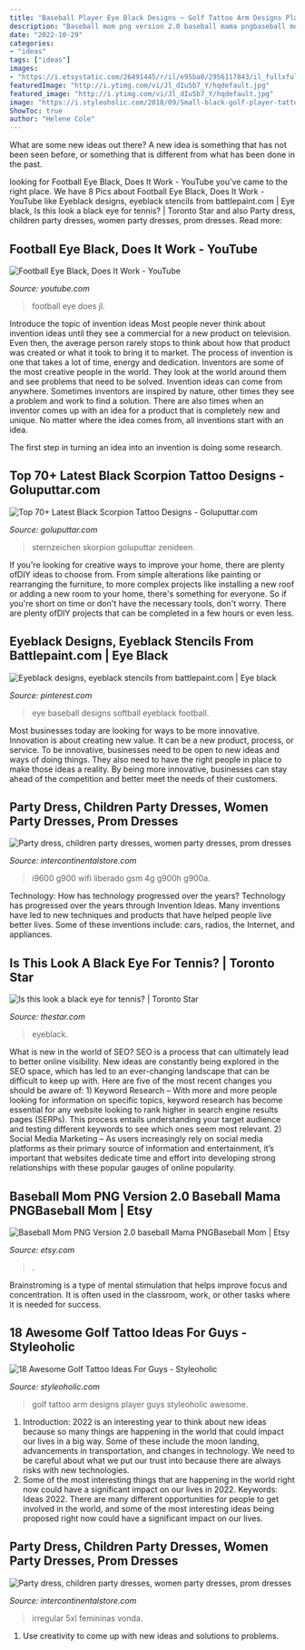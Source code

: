 ```yaml
---
title: "Baseball Player Eye Black Designs ~ Golf Tattoo Arm Designs Player Guys Styleoholic Awesome"
description: "Baseball mom png version 2.0 baseball mama pngbaseball mom"
date: "2022-10-29"
categories:
- "ideas"
tags: ["ideas"]
images:
- "https://i.etsystatic.com/26491445/r/il/e95ba0/2956117843/il_fullxfull.2956117843_8fi0.jpg"
featuredImage: "http://i.ytimg.com/vi/Jl_dIu5b7_Y/hqdefault.jpg"
featured_image: "http://i.ytimg.com/vi/Jl_dIu5b7_Y/hqdefault.jpg"
image: "https://i.styleoholic.com/2018/09/Small-black-golf-player-tattoo-on-the-arm.jpg"
ShowToc: true
author: "Helene Cole"
---
```



What are some new ideas out there?
A new idea is something that has not been seen before, or something that is different from what has been done in the past.

	

		
looking for Football Eye Black, Does It Work - YouTube you've came to the right place. We have 8 Pics about Football Eye Black, Does It Work - YouTube like Eyeblack designs, eyeblack stencils from battlepaint.com | Eye black, Is this look a black eye for tennis? | Toronto Star and also Party dress, children party dresses, women party dresses, prom dresses. Read more:
		
    
## Football Eye Black, Does It Work - YouTube

<img loading=lazy src="http://i.ytimg.com/vi/Jl_dIu5b7_Y/hqdefault.jpg" onerror="this.onerror=null;this.src='https://tse3.mm.bing.net/th?id=OIP.qr8tFt3eAVOsRxC8FHsSEAHaFj&amp;pid=15.1';" alt="Football Eye Black, Does It Work - YouTube">

_Source: youtube.com_

>football eye does jl. 

	

Introduce the topic of invention ideas
Most people never think about invention ideas until they see a commercial for a new product on television. Even then, the average person rarely stops to think about how that product was created or what it took to bring it to market. The process of invention is one that takes a lot of time, energy and dedication. Inventors are some of the most creative people in the world. They look at the world around them and see problems that need to be solved.
Invention ideas can come from anywhere. Sometimes inventors are inspired by nature, other times they see a problem and work to find a solution. There are also times when an inventor comes up with an idea for a product that is completely new and unique. No matter where the idea comes from, all inventions start with an idea.

The first step in turning an idea into an invention is doing some research.

    
## Top 70+ Latest Black Scorpion Tattoo Designs - Goluputtar.com

<img loading=lazy src="https://www.goluputtar.com/wp-content/uploads/2016/12/8black-scorpio-tattoo-idea.jpg" onerror="this.onerror=null;this.src='https://tse1.mm.bing.net/th?id=OIP.LsDHsXkIZKNolgeZiux9SQHaJ2&amp;pid=15.1';" alt="Top 70+ Latest Black Scorpion Tattoo Designs - Goluputtar.com">

_Source: goluputtar.com_

>sternzeichen skorpion goluputtar zenideen. 

	

If you're looking for creative ways to improve your home, there are plenty ofDIY ideas to choose from. From simple alterations like painting or rearranging the furniture, to more complex projects like installing a new roof or adding a new room to your home, there's something for everyone. So if you're short on time or don't have the necessary tools, don't worry. There are plenty ofDIY projects that can be completed in a few hours or even less.

    
## Eyeblack Designs, Eyeblack Stencils From Battlepaint.com | Eye Black

<img loading=lazy src="https://i.pinimg.com/736x/90/48/ca/9048ca8c03a606ceb3df70ae6e832edb--softball-eye-black-designs-flag-football.jpg" onerror="this.onerror=null;this.src='https://tse1.mm.bing.net/th?id=OIP.1itjy8j390ztBq_PsDRwLQHaJ3&amp;pid=15.1';" alt="Eyeblack designs, eyeblack stencils from battlepaint.com | Eye black">

_Source: pinterest.com_

>eye baseball designs softball eyeblack football. 

	

Most businesses today are looking for ways to be more innovative. Innovation is about creating new value. It can be a new product, process, or service. To be innovative, businesses need to be open to new ideas and ways of doing things. They also need to have the right people in place to make those ideas a reality. By being more innovative, businesses can stay ahead of the competition and better meet the needs of their customers.

    
## Party Dress, Children Party Dresses, Women Party Dresses, Prom Dresses

<img loading=lazy src="https://ae01.alicdn.com/kf/HTB1o7AbHpXXXXbjXFXXq6xXFXXXb/220430594/HTB1o7AbHpXXXXbjXFXXq6xXFXXXb.jpg?size=110735&amp;height=600&amp;width=600&amp;hash=d6cefc9016454bccf65f38c498762053" onerror="this.onerror=null;this.src='https://tse4.mm.bing.net/th?id=OIP.1s78kBZFS8z2XzjEmHYgUwHaHa&amp;pid=15.1';" alt="Party dress, children party dresses, women party dresses, prom dresses">

_Source: intercontinentalstore.com_

>i9600 g900 wifi liberado gsm 4g g900h g900a. 

	

Technology: How has technology progressed over the years?
Technology has progressed over the years through Invention Ideas. Many inventions have led to new techniques and products that have helped people live better lives. Some of these inventions include: cars, radios, the Internet, and appliances.

    
## Is This Look A Black Eye For Tennis? | Toronto Star

<img loading=lazy src="https://www.thestar.com/content/dam/thestar/sports/tennis/2011/05/26/is_this_look_a_black_eye_for_tennis/eyeblack.jpeg" onerror="this.onerror=null;this.src='https://tse2.mm.bing.net/th?id=OIP.yXDH6om5fFS8CbumhoLiGwHaGA&amp;pid=15.1';" alt="Is this look a black eye for tennis? | Toronto Star">

_Source: thestar.com_

>eyeblack. 

	

What is new in the world of SEO?
SEO is a process that can ultimately lead to better online visibility. New ideas are constantly being explored in the SEO space, which has led to an ever-changing landscape that can be difficult to keep up with. Here are five of the most recent changes you should be aware of: 1) Keyword Research – With more and more people looking for information on specific topics, keyword research has become essential for any website looking to rank higher in search engine results pages (SERPs). This process entails understanding your target audience and testing different keywords to see which ones seem most relevant. 2) Social Media Marketing – As users increasingly rely on social media platforms as their primary source of information and entertainment, it’s important that websites dedicate time and effort into developing strong relationships with these popular gauges of online popularity.

    
## Baseball Mom PNG Version 2.0 Baseball Mama PNGBaseball Mom | Etsy

<img loading=lazy src="https://i.etsystatic.com/26491445/r/il/e95ba0/2956117843/il_fullxfull.2956117843_8fi0.jpg" onerror="this.onerror=null;this.src='https://tse3.mm.bing.net/th?id=OIP.fQIXLey_Akd7inTX68-w3wHaFs&amp;pid=15.1';" alt="Baseball Mom PNG Version 2.0 baseball Mama PNGBaseball Mom | Etsy">

_Source: etsy.com_

>. 

	

Brainstroming is a type of mental stimulation that helps improve focus and concentration. It is often used in the classroom, work, or other tasks where it is needed for success.

    
## 18 Awesome Golf Tattoo Ideas For Guys - Styleoholic

<img loading=lazy src="https://i.styleoholic.com/2018/09/Small-black-golf-player-tattoo-on-the-arm.jpg" onerror="this.onerror=null;this.src='https://tse1.mm.bing.net/th?id=OIP.plUlq6sA_8JtUmFeJqV0UwHaI8&amp;pid=15.1';" alt="18 Awesome Golf Tattoo Ideas For Guys - Styleoholic">

_Source: styleoholic.com_

>golf tattoo arm designs player guys styleoholic awesome. 

	

1) Introduction: 2022 is an interesting year to think about new ideas because so many things are happening in the world that could impact our lives in a big way. Some of these include the moon landing, advancements in transportation, and changes in technology. We need to be careful about what we put our trust into because there are always risks with new technologies.
2) Some of the most interesting things that are happening in the world right now could have a significant impact on our lives in 2022. Keywords: Ideas 2022. There are many different opportunities for people to get involved in the world, and some of the most interesting ideas being proposed right now could have a significant impact on our lives.

    
## Party Dress, Children Party Dresses, Women Party Dresses, Prom Dresses

<img loading=lazy src="https://ae01.alicdn.com/kf/H256a8bb3e1944627a9403587dcd25adfx.jpg" onerror="this.onerror=null;this.src='https://tse1.mm.bing.net/th?id=OIP.5_53GSP74Jps7Wj6N6Da4AHaHa&amp;pid=15.1';" alt="Party dress, children party dresses, women party dresses, prom dresses">

_Source: intercontinentalstore.com_

>irregular 5xl femininas vonda. 

	

1. Use creativity to come up with new ideas and solutions to problems.

